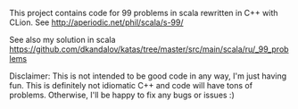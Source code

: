 This project contains code for 99 problems in scala rewritten in C++ with CLion.
See http://aperiodic.net/phil/scala/s-99/

See also my solution in scala
https://github.com/dkandalov/katas/tree/master/src/main/scala/ru/_99_problems

Disclaimer:
This is not intended to be good code in any way, I'm just having fun.
This is definitely not idiomatic C++ and code will have tons of problems.
Otherwise, I'll be happy to fix any bugs or issues :)